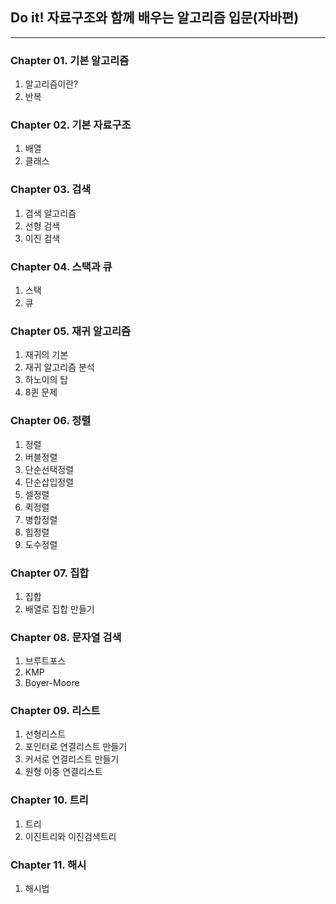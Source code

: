 ## Do it! 자료구조와 함께 배우는 알고리즘 입문(자바편)

---
### Chapter 01. 기본 알고리즘
1. 알고리즘이란?
2. 반복
### Chapter 02. 기본 자료구조
1. 배열
2. 클래스
### Chapter 03. 검색
1. 검색 알고리즘
2. 선형 검색
3. 이진 검색
### Chapter 04. 스택과 큐
1. 스택
2. 큐
### Chapter 05. 재귀 알고리즘
1. 재귀의 기본
2. 재귀 알고리즘 분석
3. 하노이의 탑
4. 8퀸 문제
### Chapter 06. 정렬
1. 정렬
2. 버블정렬
3. 단순선택정렬
4. 단순삽입정렬
5. 셀정렬
6. 퀵정렬
7. 병합정렬
8. 힙정렬
9. 도수정렬
### Chapter 07. 집합
1. 집합
2. 배열로 집합 만들기
### Chapter 08. 문자열 검색
1. 브루트포스
2. KMP
3. Boyer-Moore
### Chapter 09. 리스트
1. 선형리스트
2. 포인터로 연결리스트 만들기
3. 커서로 연결리스트 만들기
4. 원형 이중 연결리스트
### Chapter 10. 트리
1. 트리
2. 이진트리와 이진검색트리
### Chapter 11. 해시
1. 해시법